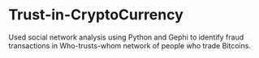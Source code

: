 # Trust-in-CryptoCurrency
Used social network analysis using Python and Gephi to identify fraud transactions in Who-trusts-whom network of people who trade Bitcoins.
